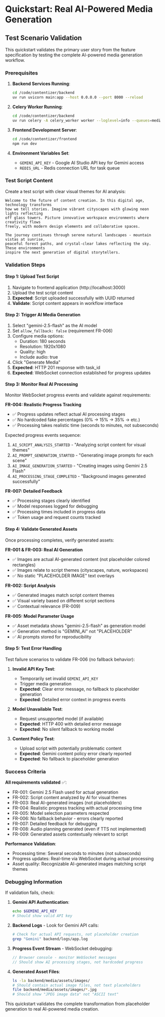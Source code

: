 # Quickstart: Real AI-Powered Media Generation

## Test Scenario Validation

This quickstart validates the primary user story from the feature specification by testing the complete AI-powered media generation workflow.

### Prerequisites

1. **Backend Services Running**:
   ```bash
   cd /code/contentizer/backend
   uv run uvicorn main:app --host 0.0.0.0 --port 8000 --reload
   ```

2. **Celery Worker Running**:
   ```bash
   cd /code/contentizer/backend
   uv run celery -A celery_worker worker --loglevel=info --queues=media,script,trending,celery
   ```

3. **Frontend Development Server**:
   ```bash
   cd /code/contentizer/frontend
   npm run dev
   ```

4. **Environment Variables Set**:
   - `GEMINI_API_KEY` - Google AI Studio API key for Gemini access
   - `REDIS_URL` - Redis connection URL for task queue

### Test Script Content

Create a test script with clear visual themes for AI analysis:

```text
Welcome to the future of content creation. In this digital age, technology transforms
how we tell stories. Imagine vibrant cityscapes with glowing neon lights reflecting
off glass towers. Picture innovative workspace environments where creativity flows
freely, with modern design elements and collaborative spaces.

The journey continues through serene natural landscapes - mountain vistas at sunrise,
peaceful forest paths, and crystal-clear lakes reflecting the sky. These environments
inspire the next generation of digital storytellers.
```

### Validation Steps

#### Step 1: Upload Test Script
1. Navigate to frontend application (http://localhost:3000)
2. Upload the test script content
3. **Expected**: Script uploaded successfully with UUID returned
4. **Validate**: Script content appears in workflow interface

#### Step 2: Trigger AI Media Generation
1. Select "gemini-2.5-flash" as the AI model
2. Set `allow_fallback: false` (requirement FR-006)
3. Configure media options:
   - Duration: 180 seconds
   - Resolution: 1920x1080
   - Quality: high
   - Include audio: true
4. Click "Generate Media"
5. **Expected**: HTTP 201 response with task_id
6. **Expected**: WebSocket connection established for progress updates

#### Step 3: Monitor Real AI Processing
Monitor WebSocket progress events and validate against requirements:

**FR-004: Realistic Progress Tracking**
- ✅ Progress updates reflect actual AI processing stages
- ✅ No hardcoded fake percentages (0% → 15% → 35% → etc.)
- ✅ Processing takes realistic time (seconds to minutes, not subseconds)

Expected progress events sequence:
1. `AI_SCRIPT_ANALYSIS_STARTED` - "Analyzing script content for visual themes"
2. `AI_PROMPT_GENERATION_STARTED` - "Generating image prompts for each scene"
3. `AI_IMAGE_GENERATION_STARTED` - "Creating images using Gemini 2.5 Flash"
4. `AI_PROCESSING_STAGE_COMPLETED` - "Background images generated successfully"

**FR-007: Detailed Feedback**
- ✅ Processing stages clearly identified
- ✅ Model responses logged for debugging
- ✅ Processing times included in progress data
- ✅ Token usage and request counts tracked

#### Step 4: Validate Generated Assets
Once processing completes, verify generated assets:

**FR-001 & FR-003: Real AI Generation**
- ✅ Images are actual AI-generated content (not placeholder colored rectangles)
- ✅ Images relate to script themes (cityscapes, nature, workspaces)
- ✅ No static "PLACEHOLDER IMAGE" text overlays

**FR-002: Script Analysis**
- ✅ Generated images match script content themes
- ✅ Visual variety based on different script sections
- ✅ Contextual relevance (FR-009)

**FR-005: Model Parameter Usage**
- ✅ Asset metadata shows "gemini-2.5-flash" as generation model
- ✅ Generation method is "GEMINI_AI" not "PLACEHOLDER"
- ✅ AI prompts stored for reproducibility

#### Step 5: Test Error Handling
Test failure scenarios to validate FR-006 (no fallback behavior):

1. **Invalid API Key Test**:
   - Temporarily set invalid `GEMINI_API_KEY`
   - Trigger media generation
   - **Expected**: Clear error message, no fallback to placeholder generation
   - **Expected**: Detailed error context in progress events

2. **Model Unavailable Test**:
   - Request unsupported model (if available)
   - **Expected**: HTTP 400 with detailed error message
   - **Expected**: No silent fallback to working model

3. **Content Policy Test**:
   - Upload script with potentially problematic content
   - **Expected**: Gemini content policy error clearly reported
   - **Expected**: No fallback to placeholder generation

### Success Criteria

**All requirements validated** ✅:
- FR-001: Gemini 2.5 Flash used for actual generation
- FR-002: Script content analyzed by AI for visual themes
- FR-003: Real AI-generated images (not placeholders)
- FR-004: Realistic progress tracking with actual processing time
- FR-005: Model selection parameters respected
- FR-006: No fallback behavior - errors clearly reported
- FR-007: Detailed feedback for debugging
- FR-008: Audio planning generated (even if TTS not implemented)
- FR-009: Generated assets contextually relevant to script

**Performance Validation**:
- Processing time: Several seconds to minutes (not subseconds)
- Progress updates: Real-time via WebSocket during actual processing
- Asset quality: Recognizable AI-generated images matching script themes

### Debugging Information

If validation fails, check:

1. **Gemini API Authentication**:
   ```bash
   echo $GEMINI_API_KEY
   # Should show valid API key
   ```

2. **Backend Logs** - Look for Gemini API calls:
   ```bash
   # Check for actual API requests, not placeholder creation
   grep "Gemini" backend/logs/app.log
   ```

3. **Progress Event Stream** - WebSocket debugging:
   ```javascript
   // Browser console - monitor WebSocket messages
   // Should show AI processing stages, not hardcoded progress
   ```

4. **Generated Asset Files**:
   ```bash
   ls -la backend/media/assets/images/
   # Should contain actual image files, not text placeholders
   file backend/media/assets/images/*.jpg
   # Should show "JPEG image data" not "ASCII text"
   ```

This quickstart validates the complete transformation from placeholder generation to real AI-powered media creation.